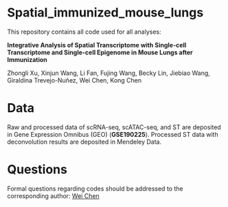 # Spatial_immunized_mouse_lungs

This repository contains all code used for all analyses:

**Integrative Analysis of Spatial Transcriptome with Single-cell Transcriptome and Single-cell Epigenome in Mouse Lungs after Immunization**

Zhongli Xu, Xinjun Wang, Li Fan, Fujing Wang, Becky Lin, Jiebiao Wang, Giraldina Trevejo-Nuñez, Wei Chen, Kong Chen

# Data

Raw and processed data of scRNA-seq, scATAC-seq, and ST are deposited in Gene Expression Omnibus (GEO) (**GSE190225**). Processed ST data with deconvolution results are deposited in Mendeley Data.

# Questions

Formal questions regarding codes should be addressed to the corresponding author: [Wei Chen](wec47@pitt.edu)
